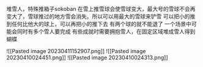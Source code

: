 
堆雪人，特殊推箱子sokoban
在雪上推雪球会使雪球变大，最大号的雪球不会再变大了，雪球推过的地方雪会消失。所以可以用最大的雪球来铲雪
可以把小的推到任何比他大的球上，可以再把小的推下去
有两个球的就不能退了
一个场景中可能会同时有多个雪人要完成
有些成就时需要拥抱雪人，在固定区域堆成雪人得到蝴蝶


![[Pasted image 20230411152907.png]]
![[Pasted image 20230410024451.png]]
![[Pasted image 20230410024313.png]]